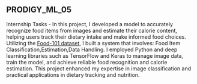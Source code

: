 ## PRODIGY_ML_05

Internship Tasks - In this project, I developed a model to accurately recognize food items from images and estimate their calorie content, helping users track their dietary intake and make informed food choices. Utilizing the [Food-101 dataset](https://www.kaggle.com/dansbecker/food-101), I built a system that involves:
Food Item Classification,Estimation,Data Handling. I employed Python and deep learning libraries such as TensorFlow and Keras to manage image data, train the model, and achieve reliable food recognition and calorie estimation. This project enhanced my expertise in image classification and practical applications in dietary tracking and nutrition.
